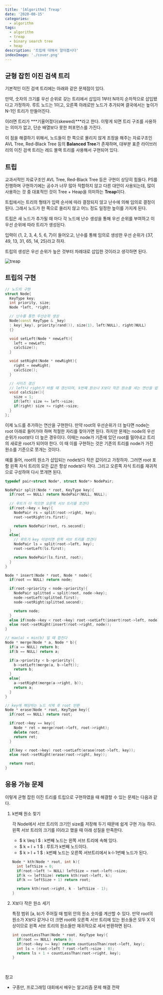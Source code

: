 ```yaml
---
title: '[Algorithm] Treap'
date: '2020-08-15'
categories:
  - algorithm
tags:
  - algorithm
  - treap
  - binary search tree
  - heap
description: '트립에 대해서 알아봅시다'
indexImage: './cover.png'
---
```


## 균형 잡힌 이진 검색 트리

기본적인 이진 검색 트리에는 아래와 같은 문제점이 있다.  

만약, 숫자의 크기를 우선 순위로 갖는 트리에서 삽입이 1부터 N까지 순차적으로 삽입됐다고 가정하자.
루트 노드는 1이고, 오른쪽 아래로만 노드가 추가되며 결국에서는 높이가 N-1인 트리가 만들어진다.

이러면 트리가 ***기울어졌다(skewed)***라고 한다. 
이렇게 되면 트리 구조를 사용하는 의미가 없고,
단순 배열보다 못한 퍼포먼스를 가진다.

이 점을 해결하기 위해서, 노드들이 한 쪽으로 몰리지 않게 조정을 해주는 자료구조인 
AVL Tree, Red-Black Tree 등의 **Balanced Tree**가 존재하며, 
대부분 표준 라이브러리의 이진 검색 트리는 레드 블랙 트리를 사용해서 구현되어 있다.


## 트립  

교과서적인 자료구조인 AVL Tree, Red-Black Tree 등은 구현이 상당히 힘들다.
PS를 진행하며 구현하기에는 공수가 너무 많아 적합하지 않고 다른 대안이 사용되는데, 
많이 사용하는 것 중 대표적인 것이 Tree + Heap을 의미하는 **Treap**이다.  

트립에서는 트리의 형태가 입력 순서에 따라 결정되지 않고 난수에 의해 임의로 결정이 된다. 
그래서 노드가 한 쪽으로 쏠리지 않고 어느 정도 일정한 높이를 가지게 된다.  

트립은 새 노드가 추가될 때 마다 각 노드에 난수 생성을 통해 우선 순위를 부여하고 
이 우선 순위에 따라 트리가 생성된다.  

입력이 {1, 2, 3, 4, 5, 6, 7}이 들어오고, 
난수를 통해 임의로 생성한 우선 순위가 {37, 49, 13, 31, 65, 14, 25}라고 하자.

트립의 생성은 우선 순위가 높은 것부터 차례대로 삽입한 것이라고 생각하면 된다.

![treap](./treap.png)  


## 트립의 구현

``` cpp
// 노드의 구현
struct Node{
  KeyType key;
  int priority, size;
  Node *left, *right;

  // 난수를 통한 우선순위 생성
  Node(const KeyType & _key)
  : key(_key), priority(rand()), size(1), left(NULL), right(NULL)
  {}

  void setLeft(Node * newLeft){
    left = newLeft;
    calcSize();
  }

  void setRight(Node * newRight){
    right = newRight;
    calcSize();
  }

  // 사이즈 갱신
  // left나 right가 바뀔 때 갱신되며, k번째 원소나 X보다 작은 원소를 세는 연산을 쉽게 구현 가능하게 한다.
  void calcSize(){
    size = 1;
    if(left) size += left->size;
    if(right) size += right->size;
  }
};
```

이제 노드를 추가하는 연산을 구현한다. 
만약 root의 우선순위가 더 높다면 node는 root 아래로 들어가야 하며 적절한 자리를 찾아가면 된다. 
하지만 문제는 node의 우선순위가 root보다 더 높은 경우이다. 
이때는 node가 기존에 있던 root를 밀어내고 트리의 새로운 root가 되어야 한다. 
이 때 이를 구현하는 것은 기존의 트리를 node가 가진 원소를 기준으로 쪼개는 것이다.  

예를 들어, root의 원소가 삽입되는 node보다 작은 값이라고 가정하자. 
그러면 root 포함 왼쪽 자식 트리의 모든 값은 항상 node보다 작다. 
그리고 오른쪽 자식 트리를 재귀적으로 구성하여 다시 쪼개면 된다.

``` cpp
typedef pair<struct Node*, struct Node*> NodePair;

NodePair split(Node * root, KeyType key){
  if(root == NULL) return NodePair(NULL, NULL);
  
  // 루트가 더 작으면 오른쪽 서브 트리를 쪼갠다
  if(root->key < key){
    NodePair rs = split(root->right, key);
    root->setRight(rs.first);

    return NodePair(root, rs.second);
  }
  else{
    // 루트가 key 이상이면 왼쪽 서브 트리를 쪼갠다
    NodePair ls = split(root->left, key);
    root->setLeft(ls.first);

    return NodePair(ls.first, root);
  }
}

Node * insert(Node * root, Node * node){
  if(root == NULL) return node;

  if(root->priority < node->priority){
    NodePair splitted = split(root, node->key);
    node->setLeft(splitted.first);
    node->setRight(splitted.second);

    return node;
  }
  else if(node->key < root->key) root->setLeft(insert(root->left, node));
  else root->setRight(insert(root->right, node));
}
```

``` cpp
// max(a) < min(b) 일 때 합친다
Node * merge(Node * a, Node * b){
  if(a == NULL) return b;
  if(b == NULL) return a;

  if(a->priority < b->priority){
    b->setLeft(merge(a, b->left));
    return b;
  }
  else{
    a->setRight(merge(a->right, b));
    return a;
  }
}

// key에 해당하는 노드 삭제 후 root 반환
Node * erase(Node * root, KeyType key){
  if(root == NULL) return root;

  if(root->key == key){
    Node * ret = merge(root->left, root->right);
    delete root;
    return ret;
  }

  if(key < root->key) root->setLeft(erase(root->left, key));
  else root->setRight(erase(root->right, key));

  return root;
}
```

## 응용 가능 문제 

이렇게 균형 잡힌 이진 트리를 트립으로 구현하였을 때 해결할 수 있는 문제는 다음과 같다.

1. k번째 원소 찾기  

    각 Node에서 서브 트리의 크기인 size를 저장해 두기 때문에 쉽게 구현 가능 하다. 
    왼쪽 서브 트리의 크기를 l이라고 했을 때 아래 성질을 만족한다.

    - $ k \leq l $ : k번째 노드는 왼쪽 서브 트리에 속해 있다.
    - $ k = l + 1 $ : 루트가 k번째 노드이다.
    - $ k > l + 1 $ : k번째 노드는 오른쪽 서브트리에서 k-l-1번째 노드가 된다.

    ``` cpp
    Node * kth(Node * root, int k){
      int leftSize = 0;
      if(root->left != NULL) leftSize = root->left->size;
      if(k <= leftSize) return kth(root->left, k);
      if(k == leftSize + 1) return root;

      return kth(root->right, k - leftSize - 1);
    }
    ```

2. X보다 작은 원소 세기  

    특정 범위 [a, b)가 주어질 때 범위 안의 원소 숫자를 계산할 수 있다. 
    만약 root의 원소가 X보다 같거나 더 크면 root와 오른쪽 서브 트리에 있는 원소들은 모두 X 이상이므로 
    왼쪽 서브 트리의 원소들만 재귀적으로 세서 반환하면 된다.

    ``` cpp
    int countLessThan(Node * root, KeyType key){
      if(root == NULL) return 0;
      if(root->key >= key) return countLessThan(root->left, key);
      int ls = (root->left ? root->left->size : 0);
      return ls + 1 + countLessThan(root->right, key);
    }
    ```


<br/>

참고
- 구종만, 프로그래밍 대회에서 배우는 알고리즘 문제 해결 전략